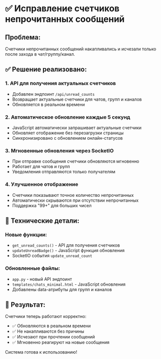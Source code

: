 # ✅ Исправление счетчиков непрочитанных сообщений

## Проблема:
Счетчики непрочитанных сообщений накапливались и исчезали только после захода в чат/группу/канал.

## ✅ Решение реализовано:

### 1. **API для получения актуальных счетчиков**
- Добавлен эндпоинт `/api/unread_counts`
- Возвращает актуальные счетчики для чатов, групп и каналов
- Обновляется в реальном времени

### 2. **Автоматическое обновление каждые 5 секунд**
- JavaScript автоматически запрашивает актуальные счетчики
- Обновляет отображение без перезагрузки страницы
- Синхронизировано с обновлением онлайн-статусов

### 3. **Мгновенные обновления через SocketIO**
- При отправке сообщения счетчики обновляются мгновенно
- Работает для чатов и групп
- Уведомления отправляются только получателям

### 4. **Улучшенное отображение**
- Счетчики показывают точное количество непрочитанных
- Автоматически скрываются при отсутствии непрочитанных
- Поддержка "99+" для больших чисел

## 🔧 Технические детали:

### Новые функции:
- `get_unread_counts()` - API для получения счетчиков
- `updateUnreadBadge()` - JavaScript функция обновления
- SocketIO события `update_unread_count`

### Обновленные файлы:
- `app.py` - новый API эндпоинт
- `templates/chats_minimal.html` - JavaScript обновления
- Добавлены data-атрибуты для групп и каналов

## 🚀 Результат:
Счетчики теперь работают корректно:
- ✅ Обновляются в реальном времени
- ✅ Не накапливаются без причины  
- ✅ Исчезают при прочтении сообщений
- ✅ Мгновенно реагируют на новые сообщения

Система готова к использованию!